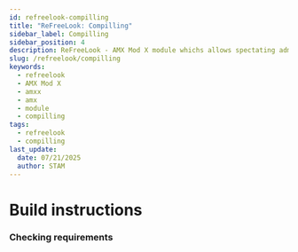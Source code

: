 ```yaml
---
id: refreelook-compilling
title: "ReFreeLook: Compilling"
sidebar_label: Compilling
sidebar_position: 4
description: ReFreeLook - AMX Mod X module whichs allows spectating admins to use any camera modes whatever `mp_forcecamera` or `mp_forcechasecam `value. This only works for latest `ReGameDLL_CS` version.
slug: /refreelook/compilling
keywords:
  - refreelook
  - AMX Mod X
  - amxx
  - amx
  - module
  - compilling
tags:
  - refreelook
  - compilling
last_update:
  date: 07/21/2025
  author: STAM
---
```


# Build instructions

### Checking requirements
